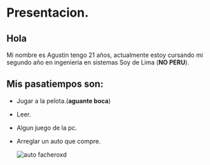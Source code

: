 # Presentacion.                                                                                                               
   ## Hola
   
  Mi nombre es Agustin tengo 21 años, actualmente estoy cursando mi segundo año en ingenieria en sistemas
  Soy de Lima (**NO PERU**).
  

  ## Mis pasatiempos son:
  * Jugar a la pelota.(**aguante boca**)
  * Leer.
  * Algun juego de la pc.
  * Arreglar un auto que compre.
    
    ![auto facheroxd](https://github.com/pdep-utn-frd/2024-presentacion-Agussttinn/assets/164423947/c5a0265d-64c0-486c-b6b3-79acdb2bd030)

